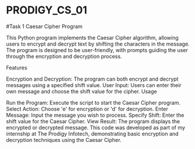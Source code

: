 # PRODIGY_CS_01
#Task 1 Caesar Cipher Program

This Python program implements the Caesar Cipher algorithm, allowing users to encrypt and decrypt text by shifting the characters in the message. The program is designed to be user-friendly, with prompts guiding the user through the encryption and decryption process.

Features

Encryption and Decryption: The program can both encrypt and decrypt messages using a specified shift value.
User Input: Users can enter their own message and choose the shift value for the cipher.
Usage

Run the Program: Execute the script to start the Caesar Cipher program.
Select Action: Choose 'e' for encryption or 'd' for decryption.
Enter Message: Input the message you wish to process.
Specify Shift: Enter the shift value for the Caesar Cipher.
View Result: The program displays the encrypted or decrypted message.
This code was developed as part of my internship at The Prodigy Infotech, demonstrating basic encryption and decryption techniques using the Caesar Cipher.
